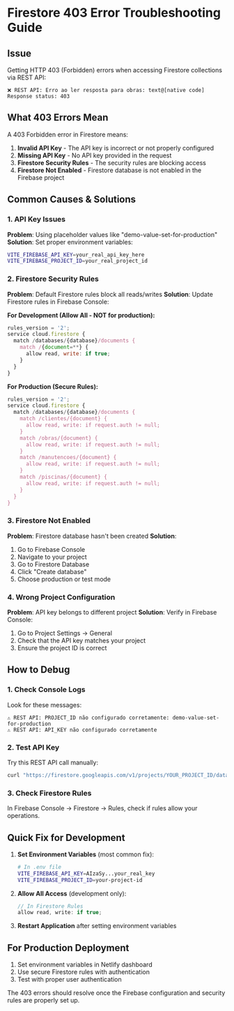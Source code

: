# Firestore 403 Error Troubleshooting Guide

## Issue

Getting HTTP 403 (Forbidden) errors when accessing Firestore collections via REST API:

```
❌ REST API: Erro ao ler resposta para obras: text@[native code]
Response status: 403
```

## What 403 Errors Mean

A 403 Forbidden error in Firestore means:

1. **Invalid API Key** - The API key is incorrect or not properly configured
2. **Missing API Key** - No API key provided in the request
3. **Firestore Security Rules** - The security rules are blocking access
4. **Firestore Not Enabled** - Firestore database is not enabled in the Firebase project

## Common Causes & Solutions

### 1. API Key Issues

**Problem**: Using placeholder values like "demo-value-set-for-production"
**Solution**: Set proper environment variables:

```bash
VITE_FIREBASE_API_KEY=your_real_api_key_here
VITE_FIREBASE_PROJECT_ID=your_real_project_id
```

### 2. Firestore Security Rules

**Problem**: Default Firestore rules block all reads/writes
**Solution**: Update Firestore rules in Firebase Console:

**For Development (Allow All - NOT for production):**

```javascript
rules_version = '2';
service cloud.firestore {
  match /databases/{database}/documents {
    match /{document=**} {
      allow read, write: if true;
    }
  }
}
```

**For Production (Secure Rules):**

```javascript
rules_version = '2';
service cloud.firestore {
  match /databases/{database}/documents {
    match /clientes/{document} {
      allow read, write: if request.auth != null;
    }
    match /obras/{document} {
      allow read, write: if request.auth != null;
    }
    match /manutencoes/{document} {
      allow read, write: if request.auth != null;
    }
    match /piscinas/{document} {
      allow read, write: if request.auth != null;
    }
  }
}
```

### 3. Firestore Not Enabled

**Problem**: Firestore database hasn't been created
**Solution**:

1. Go to Firebase Console
2. Navigate to your project
3. Go to Firestore Database
4. Click "Create database"
5. Choose production or test mode

### 4. Wrong Project Configuration

**Problem**: API key belongs to different project
**Solution**: Verify in Firebase Console:

1. Go to Project Settings → General
2. Check that the API key matches your project
3. Ensure the project ID is correct

## How to Debug

### 1. Check Console Logs

Look for these messages:

```
⚠️ REST API: PROJECT_ID não configurado corretamente: demo-value-set-for-production
⚠️ REST API: API_KEY não configurado corretamente
```

### 2. Test API Key

Try this REST API call manually:

```bash
curl "https://firestore.googleapis.com/v1/projects/YOUR_PROJECT_ID/databases/(default)/documents/test?key=YOUR_API_KEY"
```

### 3. Check Firestore Rules

In Firebase Console → Firestore → Rules, check if rules allow your operations.

## Quick Fix for Development

1. **Set Environment Variables** (most common fix):

   ```bash
   # In .env file
   VITE_FIREBASE_API_KEY=AIzaSy...your_real_key
   VITE_FIREBASE_PROJECT_ID=your-project-id
   ```

2. **Allow All Access** (development only):

   ```javascript
   // In Firestore Rules
   allow read, write: if true;
   ```

3. **Restart Application** after setting environment variables

## For Production Deployment

1. Set environment variables in Netlify dashboard
2. Use secure Firestore rules with authentication
3. Test with proper user authentication

The 403 errors should resolve once the Firebase configuration and security rules are properly set up.

